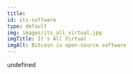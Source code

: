 ```yaml
--- 
title: 
id: its-software
type: default
img: images/its_all_virtual.jpg
imgTitle: It's All Virtual
imgAlt: Bitcoin is open-source software
---
```


undefined

